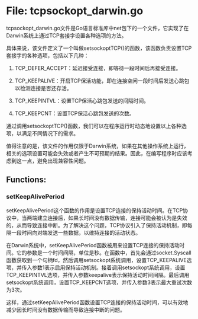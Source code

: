 # File: tcpsockopt_darwin.go

tcpsockopt_darwin.go文件是Go语言标准库中net包下的一个文件，它实现了在Darwin系统上通过TCP套接字设置各种选项的方法。

具体来说，该文件定义了一个叫做setsockoptTCP()的函数，该函数负责设置TCP套接字的各种选项，包括以下几种：

1. TCP_DEFER_ACCEPT：延迟接受连接，即等待一段时间后再接受连接。

2. TCP_KEEPALIVE：开启TCP保活功能，即在连接空闲一段时间后发送心跳包以检测连接是否还存活。

3. TCP_KEEPINTVL：设置TCP保活心跳包发送的间隔时间。

4. TCP_KEEPCNT：设置TCP保活心跳包发送的次数。

通过调用setsockoptTCP()函数，我们可以在程序运行时动态地设置以上各种选项，以满足不同情况下的需求。

值得注意的是，该文件的作用仅限于Darwin系统，如果在其他操作系统上运行，相关的选项设置可能会失效或者产生不可预期的结果。因此，在编写程序时应该考虑到这一点，避免出现兼容性问题。

## Functions:

### setKeepAlivePeriod

setKeepAlivePeriod这个函数的作用是设置TCP连接的保持活动时间。在TCP协议中，当两端建立连接后，如果长时间没有数据传输，连接可能会被认为是失效的，从而导致连接中断。为了解决这个问题，TCP协议引入了保持活动机制，即每隔一段时间向对端发送一些数据，以维持连接的活动状态。

在Darwin系统中，setKeepAlivePeriod函数被用来设置TCP连接的保持活动时间。它的参数是一个时间间隔，单位是秒。在函数中，首先会通过socket.Syscall函数获取到一个句柄fd，然后调用setsockopt系统调用，设置TCP_KEEPALIVE选项，并传入参数1表示启用保持活动机制。接着调用setsockopt系统调用，设置TCP_KEEPINTVL选项，并传入参数keepalive表示保持活动时间间隔。最后调用setsockopt系统调用，设置TCP_KEEPCNT选项，并传入参数3表示最大重试次数为3次。

这样，通过setKeepAlivePeriod函数设置TCP连接的保持活动时间，可以有效地减少因长时间没有数据传输而导致连接中断的问题。



